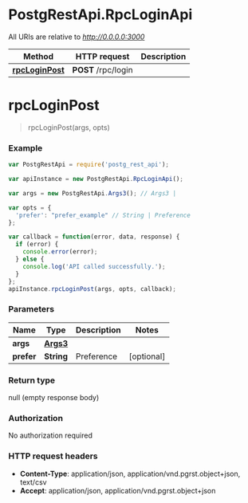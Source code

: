 # PostgRestApi.RpcLoginApi

All URIs are relative to *http://0.0.0.0:3000*

Method | HTTP request | Description
------------- | ------------- | -------------
[**rpcLoginPost**](RpcLoginApi.md#rpcLoginPost) | **POST** /rpc/login | 


<a name="rpcLoginPost"></a>
# **rpcLoginPost**
> rpcLoginPost(args, opts)



### Example
```javascript
var PostgRestApi = require('postg_rest_api');

var apiInstance = new PostgRestApi.RpcLoginApi();

var args = new PostgRestApi.Args3(); // Args3 | 

var opts = { 
  'prefer': "prefer_example" // String | Preference
};

var callback = function(error, data, response) {
  if (error) {
    console.error(error);
  } else {
    console.log('API called successfully.');
  }
};
apiInstance.rpcLoginPost(args, opts, callback);
```

### Parameters

Name | Type | Description  | Notes
------------- | ------------- | ------------- | -------------
 **args** | [**Args3**](Args3.md)|  | 
 **prefer** | **String**| Preference | [optional] 

### Return type

null (empty response body)

### Authorization

No authorization required

### HTTP request headers

 - **Content-Type**: application/json, application/vnd.pgrst.object+json, text/csv
 - **Accept**: application/json, application/vnd.pgrst.object+json

